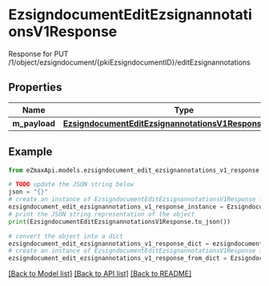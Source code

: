 # EzsigndocumentEditEzsignannotationsV1Response

Response for PUT /1/object/ezsigndocument/{pkiEzsigndocumentID}/editEzsignannotations

## Properties

Name | Type | Description | Notes
------------ | ------------- | ------------- | -------------
**m_payload** | [**EzsigndocumentEditEzsignannotationsV1ResponseMPayload**](EzsigndocumentEditEzsignannotationsV1ResponseMPayload.md) |  | 

## Example

```python
from eZmaxApi.models.ezsigndocument_edit_ezsignannotations_v1_response import EzsigndocumentEditEzsignannotationsV1Response

# TODO update the JSON string below
json = "{}"
# create an instance of EzsigndocumentEditEzsignannotationsV1Response from a JSON string
ezsigndocument_edit_ezsignannotations_v1_response_instance = EzsigndocumentEditEzsignannotationsV1Response.from_json(json)
# print the JSON string representation of the object
print(EzsigndocumentEditEzsignannotationsV1Response.to_json())

# convert the object into a dict
ezsigndocument_edit_ezsignannotations_v1_response_dict = ezsigndocument_edit_ezsignannotations_v1_response_instance.to_dict()
# create an instance of EzsigndocumentEditEzsignannotationsV1Response from a dict
ezsigndocument_edit_ezsignannotations_v1_response_from_dict = EzsigndocumentEditEzsignannotationsV1Response.from_dict(ezsigndocument_edit_ezsignannotations_v1_response_dict)
```
[[Back to Model list]](../README.md#documentation-for-models) [[Back to API list]](../README.md#documentation-for-api-endpoints) [[Back to README]](../README.md)


